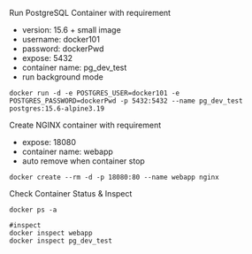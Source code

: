
Run PostgreSQL Container with requirement
- version:	   	15.6 + small image
- username:   	docker101
- password:   	dockerPwd
- expose:       	5432
- container name: pg_dev_test
- run background mode

```
docker run -d -e POSTGRES_USER=docker101 -e POSTGRES_PASSWORD=dockerPwd -p 5432:5432 --name pg_dev_test postgres:15.6-alpine3.19
```

Create NGINX container with requirement
- expose: 18080
- container name: webapp
- auto remove when container stop

```
docker create --rm -d -p 18080:80 --name webapp nginx
```

Check Container Status & Inspect

```
docker ps -a

#inspect 
docker inspect webapp  
docker inspect pg_dev_test  
```
